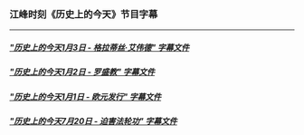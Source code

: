 ### 江峰时刻《历史上的今天》节目字幕

---

##### ["历史上的今天1月3日 - 格拉蒂丝·艾伟德" 字幕文件](201901/0103.srt?raw=true)

##### ["历史上的今天1月2日 - 罗盛教" 字幕文件](201901/0102.srt?raw=true)

##### ["历史上的今天1月1日 - 欧元发行" 字幕文件](201901/0101.srt?raw=true)

##### ["历史上的今天7月20日 - 迫害法轮功" 字幕文件](201807/0720.srt?raw=true)
